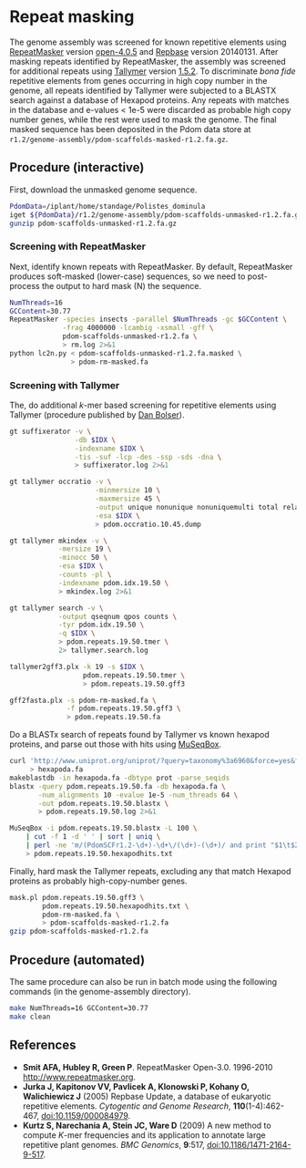 # Repeat masking

The genome assembly was screened for known repetitive elements using [RepeatMasker][] version [open-4.0.5][] and [Repbase][] version 20140131.
After masking repeats identified by RepeatMasker, the assembly was screened for additional repeats using [Tallymer] version [1.5.2].
To discriminate _bona fide_ repetitive elements from genes occurring in high copy number in the genome, all repeats identified by Tallymer were subjected to a BLASTX search against a database of Hexapod proteins.
Any repeats with matches in the database and e-values < 1e-5 were discarded as probable high copy number genes, while the rest were used to mask the genome.
The final masked sequence has been deposited in the Pdom data store at `r1.2/genome-assembly/pdom-scaffolds-masked-r1.2.fa.gz`.

## Procedure (interactive)

First, download the unmasked genome sequence.

```bash
PdomData=/iplant/home/standage/Polistes_dominula
iget ${PdomData}/r1.2/genome-assembly/pdom-scaffolds-unmasked-r1.2.fa.gz
gunzip pdom-scaffolds-unmasked-r1.2.fa.gz
```

### Screening with RepeatMasker

Next, identify known repeats with RepeatMasker.
By default, RepeatMasker produces soft-masked (lower-case) sequences, so we need to post-process the output to hard mask (N) the sequence.

```bash
NumThreads=16
GCContent=30.77
RepeatMasker -species insects -parallel $NumThreads -gc $GCContent \
             -frag 4000000 -lcambig -xsmall -gff \
             pdom-scaffolds-unmasked-r1.2.fa \
             > rm.log 2>&1
python lc2n.py < pdom-scaffolds-unmasked-r1.2.fa.masked \
               > pdom-rm-masked.fa
```

### Screening with Tallymer

The, do additional *k*-mer based screening for repetitive elements using Tallymer (procedure published by [Dan Bolser][]).

```bash
gt suffixerator -v \
                -db $IDX \
                -indexname $IDX \
                -tis -suf -lcp -des -ssp -sds -dna \
                > suffixerator.log 2>&1

gt tallymer occratio -v \
                     -minmersize 10 \
                     -maxmersize 45 \
                     -output unique nonunique nonuniquemulti total relative \
                     -esa $IDX \
                     > pdom.occratio.10.45.dump

gt tallymer mkindex -v \
            -mersize 19 \
            -minocc 50 \
            -esa $IDX \
            -counts -pl \
            -indexname pdom.idx.19.50 \
            > mkindex.log 2>&1

gt tallymer search -v \
            -output qseqnum qpos counts \
            -tyr pdom.idx.19.50 \
            -q $IDX \
            > pdom.repeats.19.50.tmer \
            2> tallymer.search.log

tallymer2gff3.plx -k 19 -s $IDX \
                  pdom.repeats.19.50.tmer \
                  > pdom.repeats.19.50.gff3

gff2fasta.plx -s pdom-rm-masked.fa \
              -f pdom.repeats.19.50.gff3 \
              > pdom.repeats.19.50.fa
```

Do a BLASTx search of repeats found by Tallymer vs known hexapod proteins, and parse out those with hits using [MuSeqBox][].

```bash
curl 'http://www.uniprot.org/uniprot/?query=taxonomy%3a6960&force=yes&format=fasta' \
     > hexapoda.fa
makeblastdb -in hexapoda.fa -dbtype prot -parse_seqids
blastx -query pdom.repeats.19.50.fa -db hexapoda.fa \
       -num_alignments 10 -evalue 1e-5 -num_threads 64 \
       -out pdom.repeats.19.50.blastx \
       > pdom.repeats.19.50.log 2>&1

MuSeqBox -i pdom.repeats.19.50.blastx -L 100 \
    | cut -f 1 -d ' ' | sort | uniq \
    | perl -ne 'm/(PdomSCFr1.2-\d+)-\d+\/(\d+)-(\d+)/ and print "$1\t$2\t$3\n"' \
    > pdom.repeats.19.50.hexapodhits.txt
```

Finally, hard mask the Tallymer repeats, excluding any that match Hexapod proteins as probably high-copy-number genes.

```bash
mask.pl pdom.repeats.19.50.gff3 \
        pdom.repeats.19.50.hexapodhits.txt \
        pdom-rm-masked.fa \
        > pdom-scaffolds-masked-r1.2.fa
gzip pdom-scaffolds-masked-r1.2.fa
```

## Procedure (automated)

The same procedure can also be run in batch mode using the following commands (in the genome-assembly directory).

```bash
make NumThreads=16 GCContent=30.77
make clean
```

## References

- **Smit AFA, Hubley R, Green P**. RepeatMasker Open-3.0. 1996-2010 <http://www.repeatmasker.org>. 
- **Jurka J, Kapitonov VV, Pavlicek A, Klonowski P, Kohany O, Walichiewicz J** (2005) Repbase Update, a database of eukaryotic repetitive elements. _Cytogentic and Genome Research_, **110**(1-4):462-467, [doi:10.1159/000084979](http://dx.doi.org/10.1159/000084979).
- **Kurtz S, Narechania A, Stein JC, Ware D** (2009) A new method to compute _K_-mer frequencies and its application to annotate large repetitive plant genomes. _BMC Genomics_, **9**:517, [doi:10.1186/1471-2164-9-517](http://dx.doi.ogr/10.1186/1471-2164-9-517).

[RepeatMasker]: http://www.repeatmasker.org/
[open-4.0.5]: http://www.repeatmasker.org/RepeatMasker-open-4-0-5.tar.gz
[Repbase]: http://www.girinst.org/server/RepBase/index.php
[Tallymer]: http://www.zbh.uni-hamburg.de/?id=211
[1.5.2]: http://genometools.org/pub/genometools-1.5.2.tar.gz
[Dan Bolser]: https://github.com/dbolser/PGSC/tree/master/kmer-filter
[MuSeqBox]: http://brendelgroup.org/bioinformatics2go/MuSeqBox.php
